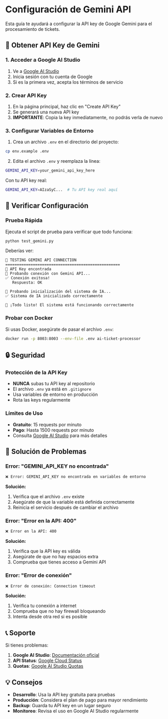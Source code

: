 # Configuración de Gemini API

Esta guía te ayudará a configurar la API key de Google Gemini para el procesamiento de tickets.

## 🔑 Obtener API Key de Gemini

### 1. Acceder a Google AI Studio

1. Ve a [Google AI Studio](https://makersuite.google.com/app/apikey)
2. Inicia sesión con tu cuenta de Google
3. Si es la primera vez, acepta los términos de servicio

### 2. Crear API Key

1. En la página principal, haz clic en "Create API Key"
2. Se generará una nueva API key
3. **IMPORTANTE**: Copia la key inmediatamente, no podrás verla de nuevo

### 3. Configurar Variables de Entorno

1. Crea un archivo `.env` en el directorio del proyecto:
```bash
cp env.example .env
```

2. Edita el archivo `.env` y reemplaza la línea:
```bash
GEMINI_API_KEY=your_gemini_api_key_here
```

Con tu API key real:
```bash
GEMINI_API_KEY=AIzaSyC...  # Tu API key real aquí
```

## 🧪 Verificar Configuración

### Prueba Rápida

Ejecuta el script de prueba para verificar que todo funciona:

```bash
python test_gemini.py
```

Deberías ver:
```
🧪 TESTING GEMINI API CONNECTION
==================================================
🔑 API Key encontrada
🚀 Probando conexión con Gemini API...
✅ Conexión exitosa!
   Respuesta: OK

🧠 Probando inicialización del sistema de IA...
✅ Sistema de IA inicializado correctamente

🎉 ¡Todo listo! El sistema está funcionando correctamente
```

### Probar con Docker

Si usas Docker, asegúrate de pasar el archivo `.env`:

```bash
docker run -p 8003:8003 --env-file .env ai-ticket-processor
```

## 🔒 Seguridad

### Protección de la API Key

- **NUNCA** subas tu API key al repositorio
- El archivo `.env` ya está en `.gitignore`
- Usa variables de entorno en producción
- Rota las keys regularmente

### Límites de Uso

- **Gratuito**: 15 requests por minuto
- **Pago**: Hasta 1500 requests por minuto
- Consulta [Google AI Studio](https://makersuite.google.com/app/apikey) para más detalles

## 🚨 Solución de Problemas

### Error: "GEMINI_API_KEY no encontrada"

```bash
❌ Error: GEMINI_API_KEY no encontrada en variables de entorno
```

**Solución:**
1. Verifica que el archivo `.env` existe
2. Asegúrate de que la variable está definida correctamente
3. Reinicia el servicio después de cambiar el archivo

### Error: "Error en la API: 400"

```bash
❌ Error en la API: 400
```

**Solución:**
1. Verifica que la API key es válida
2. Asegúrate de que no hay espacios extra
3. Comprueba que tienes acceso a Gemini API

### Error: "Error de conexión"

```bash
❌ Error de conexión: Connection timeout
```

**Solución:**
1. Verifica tu conexión a internet
2. Comprueba que no hay firewall bloqueando
3. Intenta desde otra red si es posible

## 📞 Soporte

Si tienes problemas:

1. **Google AI Studio**: [Documentación oficial](https://ai.google.dev/docs)
2. **API Status**: [Google Cloud Status](https://status.cloud.google.com/)
3. **Quotas**: [Google AI Studio Quotas](https://makersuite.google.com/app/apikey)

## 💡 Consejos

- **Desarrollo**: Usa la API key gratuita para pruebas
- **Producción**: Considera el plan de pago para mayor rendimiento
- **Backup**: Guarda tu API key en un lugar seguro
- **Monitoreo**: Revisa el uso en Google AI Studio regularmente 